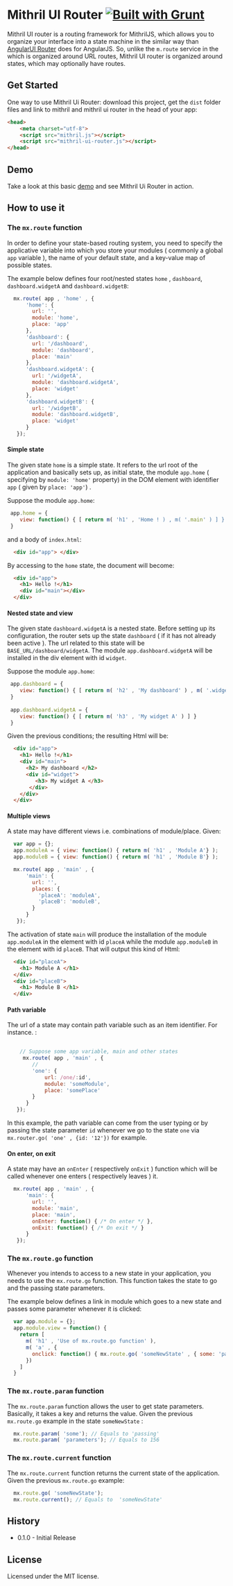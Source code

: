 Mithril UI Router [![Built with Grunt](https://cdn.gruntjs.com/builtwith.png)](http://gruntjs.com/)
=================

Mithril UI router is a routing framework for MithrilJS, which allows you to organize your interface into a state machine in the similar way than [AngularUI Router](https://github.com/angular-ui/ui-router) does for AngularJS. So, unlike the `m.route` service in the which is organized around URL routes, Mithril UI router is organized around states, which may optionally have routes.

## Get Started

One way to use Mithril Ui Router: download this project, get the `dist` folder files and link to mithril and mithril ui router in the head of your app:

```html
<head>
    <meta charset="utf-8">
    <script src="mithril.js"></script>
    <script src="mithril-ui-router.js"></script>
</head>
```
## Demo

Take a look at this basic [demo](http://kawan16.github.io/mithril-ui-router) and see Mithril Ui Router in action.

## How to use it

### The `mx.route` function

In order to define your state-based routing system, you need to specify the applicative variable into which you store your modules ( commonly a global `app` variable ), the name of your default state, and a key-value map of possible states.

The example below defines four root/nested states `home` , `dashboard`, `dashboard.widgetA` and `dashboard.widgetB`:

```js
  mx.route( app , 'home' , {
      'home': {
        url: '',
        module: 'home',
        place: 'app'
      },
      'dashboard': {
        url: '/dashboard',
        module: 'dashboard',
        place: 'main'
      },
      'dashboard.widgetA': {
        url: '/widgetA',
        module: 'dashboard.widgetA',
        place: 'widget'
      },
      'dashboard.widgetB': {
        url: '/widgetB',
        module: 'dashboard.widgetB',
        place: 'widget'
      }
   });
```

#### Simple state

The given state `home` is a simple state. It refers to the url root of the application and basically sets up, as initial state, the module `app.home` ( specifying by `module: 'home'` property) in the DOM element with identifier `app` ( given by `place: 'app'`) . 

Suppose the module `app.home`:
```js
 app.home = {
    view: function() { [ return m( 'h1' , 'Home ! ) , m( '.main' ) ] }
 }
```
and a body of `index.html`:
```html
  <div id="app"> </div>
```

By accessing to the `home` state, the document will become: 
```html
  <div id="app">
    <h1> Hello !</h1>
    <div id="main"></div>
  </div>
```

#### Nested state and view

The given state `dashboard.widgetA` is a nested state. Before setting up its configuration, the router sets up the state  `dashboard` ( if it has not already been active ). The url related to this state will be `BASE_URL/dashboard/widgetA`. The module `app.dashboard.widgetA` will be installed in the div element with id `widget`. 

Suppose the module `app.home`:
```js
 app.dashboard = {
    view: function() { [ return m( 'h2' , 'My dashboard' ) , m( '.widget' ) ] }
 }
 
 app.dashboard.widgetA = {
    view: function() { [ return m( 'h3' , 'My widget A' ) ] }
 }
```

Given the previous conditions; the resulting Html will be:

```html
  <div id="app">
    <h1> Hello !</h1>
    <div id="main">
      <h2> My dashboard </h2>
      <div id="widget">
         <h3> My widget A </h3>
       </div>
    </div>
  </div>
```


#### Multiple views

A state may have different views i.e. combinations of module/place. Given: 

```js
  var app = {};
  app.moduleA = { view: function() { return m( 'h1' , 'Module A'} );
  app.moduleB = { view: function() { return m( 'h1' , 'Module B'} );

  mx.route( app , 'main' , {
      'main': {
        url: '',
        places: {
          'placeA': 'moduleA',
          'placeB': 'moduleB',
        }
      }
   });
```

The activation of state `main` will produce the installation of the module `app.moduleA` in the element with id `placeA` while the module `app.moduleB` in the element with id `placeB`. That will output this kind of Html: 


```html
  <div id="placeA">
    <h1> Module A </h1>
  </div>
  <div id="placeB">
    <h1> Module B </h1>
  </div>
```

#### Path variable

The url of a state may contain path variable such as an item identifier. For instance. :

```js
    
    // Suppose some app variable, main and other states
     mx.route( app , 'main' , {
        // 
        'one': {
            url: /one/:id',
            module: 'someModule',
            place: 'somePlace'
        }
      }
   });
```
In this example, the path variable can come from the user typing or by passing the state parameter `id` whenever we go to the state  `one` via  `mx.router.go( 'one' , {id: '12'})` for example.

#### On enter, on exit

A state may have an `onEnter` ( respectively `onExit` ) function which will be called whenever one enters ( respectively leaves ) it. 

```js
  mx.route( app , 'main' , {
      'main': {
        url: '',
        module: 'main',
        place: 'main',
        onEnter: function() { /* On enter */ },
        onExit: function() { /* On exit */ }
      }
   });
```

### The `mx.route.go` function

Whenever you intends to access to a new state in your application, you needs to use the `mx.route.go` function. This function takes the state to go and the passing state parameters. 

The example below defines a link in module which goes to a new state and passes some parameter whenever it is clicked:

```js
  var app.module = {};
  app.module.view = function() {
    return [
      m( 'h1' , 'Use of mx.route.go function' ),
      m( 'a' , {
        onclick: function() { mx.route.go( 'someNewState' , { some: 'passing' , parameters: 156 } )}
      })
    ]
  }
```

### The `mx.route.param` function

The `mx.route.param` function allows the user to get state parameters. Basically, it takes a key and returns the value. Given the previous `mx.route.go` example in the state `someNewState` :

```js
  mx.route.param( 'some'); // Equals to 'passing'
  mx.route.param( 'parameters'); // Equals to 156
```

### The `mx.route.current` function

The `mx.route.current` function returns the current state of the application. Given the previous `mx.route.go` example:

```js
  mx.route.go( 'someNewState'); 
  mx.route.current(); // Equals to  'someNewState'
```


## History

* 0.1.0 - Initial Release

## License

Licensed under the MIT license.



